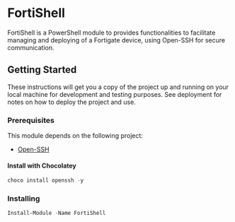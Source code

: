 # FortiShell

FortiShell is a PowerShell module to provides functionalities to facilitate managing and deploying of a Fortigate device, using Open-SSH for secure communication.

## Getting Started

These instructions will get you a copy of the project up and running on your local machine for development and testing purposes. See deployment for notes on how to deploy the project and use.

### Prerequisites

This module depends on the following project:

* [Open-SSH](https://www.openssh.com/)

#### Install with Chocolatey

```powershell
choco install openssh -y
```
### Installing


```powershell
Install-Module -Name FortiShell
```